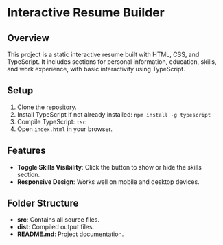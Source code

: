# Interactive Resume Builder

## Overview

This project is a static interactive resume built with HTML, CSS, and TypeScript. It includes sections for personal information, education, skills, and work experience, with basic interactivity using TypeScript.

## Setup

1. Clone the repository.
2. Install TypeScript if not already installed: `npm install -g typescript`
3. Compile TypeScript: `tsc`
4. Open `index.html` in your browser.

## Features

- **Toggle Skills Visibility**: Click the button to show or hide the skills section.
- **Responsive Design**: Works well on mobile and desktop devices.

## Folder Structure

- **src**: Contains all source files.
- **dist**: Compiled output files.
- **README.md**: Project documentation.
